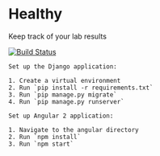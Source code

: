 # Healthy
Keep track of your lab results

[![Build Status](https://travis-ci.org/eduarde/Healthy.svg?branch=master)](https://travis-ci.org/eduarde/Healthy)



	Set up the Django application:

	1. Create a virtual environment
	2. Run `pip install -r requirements.txt`
	3. Run `pip manage.py migrate`
	4. Run `pip manage.py runserver`

	Set up Angular 2 application:

	1. Navigate to the angular directory
	2. Run `npm install`
	3. Run `npm start`
